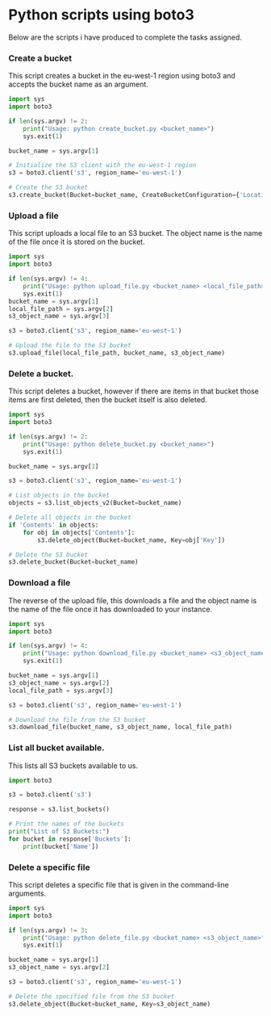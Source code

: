 # Python scripts using boto3

Below are the scripts i have produced to complete the tasks assigned.

### Create a bucket

 This script creates a bucket in the eu-west-1 region using boto3 and accepts the bucket name as an argument.

``` python
import sys
import boto3

if len(sys.argv) != 2:
    print("Usage: python create_bucket.py <bucket_name>")
    sys.exit(1)

bucket_name = sys.argv[1]

# Initialize the S3 client with the eu-west-1 region
s3 = boto3.client('s3', region_name='eu-west-1')

# Create the S3 bucket
s3.create_bucket(Bucket=bucket_name, CreateBucketConfiguration={'LocationConstraint': 'eu-west-1'})
```

### Upload a file

This script uploads a local file to an S3 bucket. The object name is the name of the file once it is stored on the bucket.

```python
import sys
import boto3

if len(sys.argv) != 4:
    print("Usage: python upload_file.py <bucket_name> <local_file_path> <s3_object_name>")
    sys.exit(1)
bucket_name = sys.argv[1]
local_file_path = sys.argv[2]
s3_object_name = sys.argv[3]

s3 = boto3.client('s3', region_name='eu-west-1')

# Upload the file to the S3 bucket
s3.upload_file(local_file_path, bucket_name, s3_object_name)
```
### Delete a bucket.

This script deletes a bucket, however if there are items in that bucket those items are first deleted, then the bucket itself is also deleted.

```python
import sys
import boto3

if len(sys.argv) != 2:
    print("Usage: python delete_bucket.py <bucket_name>")
    sys.exit(1)

bucket_name = sys.argv[1]

s3 = boto3.client('s3', region_name='eu-west-1')

# List objects in the bucket
objects = s3.list_objects_v2(Bucket=bucket_name)

# Delete all objects in the bucket
if 'Contents' in objects:
    for obj in objects['Contents']:
        s3.delete_object(Bucket=bucket_name, Key=obj['Key'])

# Delete the S3 bucket
s3.delete_bucket(Bucket=bucket_name)
```

### Download a file 

The reverse of the upload file, this downloads a file and the object name is the name of the file once it has downloaded to your instance.

```python
import sys
import boto3

if len(sys.argv) != 4:
    print("Usage: python download_file.py <bucket_name> <s3_object_name> <local_file_path>")
    sys.exit(1)

bucket_name = sys.argv[1]
s3_object_name = sys.argv[2]
local_file_path = sys.argv[3]

s3 = boto3.client('s3', region_name='eu-west-1')

# Download the file from the S3 bucket
s3.download_file(bucket_name, s3_object_name, local_file_path)

```

### List all bucket available.

This lists all S3 buckets available to us.

```python
import boto3

s3 = boto3.client('s3')

response = s3.list_buckets()

# Print the names of the buckets
print("List of S3 Buckets:")
for bucket in response['Buckets']:
    print(bucket['Name'])
```

### Delete a specific file

This script deletes a specific file that is given in the command-line arguments.

```python
import sys
import boto3

if len(sys.argv) != 3:
    print("Usage: python delete_file.py <bucket_name> <s3_object_name>")
    sys.exit(1)

bucket_name = sys.argv[1]
s3_object_name = sys.argv[2]

s3 = boto3.client('s3', region_name='eu-west-1')

# Delete the specified file from the S3 bucket
s3.delete_object(Bucket=bucket_name, Key=s3_object_name)
```